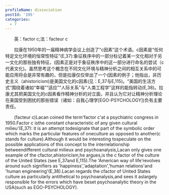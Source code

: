 ```yaml
---
profileName: dissociation
postId: '195'
categories:
  - 7
---
```

‌‌‌‌　　英：factor c;法：facteur c


‌‌‌‌　　拉康在1950年的一届精神病学会议上创造了“c因素”这个术语。c因素是“任何特定文化环境的恒常性特征”(E,37):象征秩序中的一部分标记着某一文化相对于另一文化的那些独有特征，(因素正是对于象征秩序中的这一部分进行命名的尝试（c代表文化)。虽然思考这个概念在不同文化环境与精神分析之间的相互关系中的可能应用将会是非常有趣的，但是拉康仅仅举出了一个(因素的例子；他指出，非历史主义（ahistoricism)是美国文化的c因素(见：E,37与E,115)。“美国的生活方式”围绕着诸如“幸福”“适应”“人际关系”与“人类工程学”这样的能指转动(E,38)。拉康尤其把美国文化的c因素看作精神分析的对立面，并且认为它对让精神分析理论在美国受到困扰的那些错误（诸如：自我心理学[EGO-PSYCHOLOGY])负有主要责任。


‌‌‌‌　　(facteur c)Lacan coined the term'factor c'at a psychiatric congress in 1950.Factor c isthe constant characteristic of any given cultural milieu'(E,37): it is an attempt todesignate that part of the symbolic order which marks the particular features of oneculture as opposed to another(c stands for culture).Although it would be interesting tospeculate on the possible applications of this concept to the interrelationship betweendifferent cultural milieux and psychoanalysis,Lacan only gives one example of the cfactor,ahistoricism,he argues,is the c factor of the culture of the United States (see E,37and E,115).The 'American way of life'revolves around such signifiers as 'happiness','adaptation','human relations'and 'human engineering'(E,38).Lacan regards the cfactor of United States culture as particularly antithetical to psychoanalysis,and sees it aslargely responsible for the errors which have beset psychoanalytic theory in the USA(such as EGO-PSYCHOLOGY).

